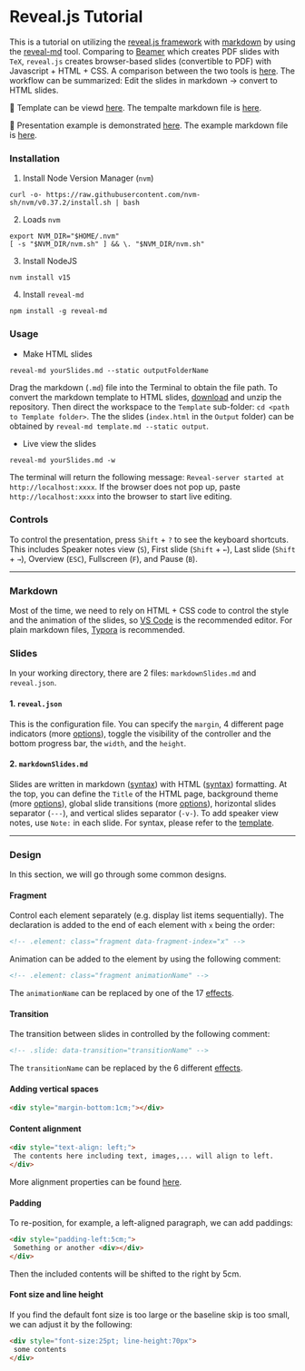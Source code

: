 # Reveal.js Tutorial

This is a tutorial on utilizing the [reveal.js framework](https://revealjs.com/) with [markdown](https://www.markdownguide.org/) by using the [reveal-md](https://github.com/webpro/reveal-md) tool. Comparing to [Beamer](https://www.overleaf.com/learn/latex/Beamer) which creates PDF slides with `TeX`, `reveal.js` creates browser-based slides (convertible to PDF) with Javascript + HTML + CSS. A comparison between the two tools is [here](https://www.maths.dur.ac.uk/users/s.m.fearn/blog/2020/revealjs/). The workflow can be summarized: Edit the slides in markdown → convert to HTML slides.

🚀 Template can be viewd [here](https://www.haochehsu.com/slides/template/index.html). The tempalte markdown file is [here](https://github.com/howardhsumail/revealJS-Tutorial/blob/main/Template/template.md?plain=1).

🚀 Presentation example is demonstrated [here](https://www.haochehsu.com/slides/revealJS/index.html). The example markdown file is [here](https://github.com/howardhsumail/revealJS-Tutorial/blob/main/Example/example.md?plain=1).

### Installation

1. Install Node Version Manager (`nvm`)

```shell
curl -o- https://raw.githubusercontent.com/nvm-sh/nvm/v0.37.2/install.sh | bash
```

2. Loads `nvm`

```shell
export NVM_DIR="$HOME/.nvm"
[ -s "$NVM_DIR/nvm.sh" ] && \. "$NVM_DIR/nvm.sh"
```

3. Install NodeJS

```shell
nvm install v15
```

4. Install `reveal-md`

```shell
npm install -g reveal-md
```

### Usage

- Make HTML slides

```shell
reveal-md yourSlides.md --static outputFolderName
```

Drag the markdown (`.md`) file into the Terminal to obtain the file path. To convert the markdown template to HTML slides, [download](https://github.com/howardhsumail/revealJS-Tutorial/archive/refs/heads/main.zip) and unzip the repository. Then direct the workspace to the `Template` sub-folder: `cd <path to Template folder>`. The the slides (`index.html` in the `Output` folder) can be obtained by `reveal-md template.md --static output`.

- Live view the slides

```shell
reveal-md yourSlides.md -w
```

The terminal will return the following message: `Reveal-server started at http://localhost:xxxx`. If the browser does not pop up, paste `http://localhost:xxxx` into the browser to start live editing.

### Controls

To control the presentation, press `Shift` + `?` to see the keyboard shortcuts. This includes Speaker notes view (`S`), First slide (`Shift` + `←`), Last slide (`Shift` + `→`), Overview (`ESC`), Fullscreen (`F`), and Pause (`B`).

---

### Markdown

Most of the time, we need to rely on HTML + CSS code to control the style and the animation of the slides, so [VS Code](https://code.visualstudio.com/) is the recommended editor. For plain markdown files, [Typora](https://typora.io/) is recommended.

### Slides

In your working directory, there are 2 files: `markdownSlides.md` and `reveal.json`.

#### 1. `reveal.json`

This is the configuration file. You can specify the `margin`, 4 different page indicators (more [options](https://revealjs.com/slide-numbers/)), toggle the visibility of the controller and the bottom progress bar, the `width`, and the `height`.

#### 2. `markdownSlides.md`

Slides are written in markdown ([syntax](https://www.markdownguide.org/basic-syntax/)) with HTML ([syntax](https://www.w3schools.com/html/html5_syntax.asp)) formatting. At the top, you can define the `Title` of the HTML page, background theme (more [options](https://revealjs.com/themes/)), global slide transitions (more [options](https://revealjs.com/transitions/)), horizontal slides separator (`---`), and vertical slides separator (`-v-`). To add speaker view notes, use `Note:` in each slide. For syntax, please refer to the [template](https://github.com/howardhsumail/revealJS-Tutorial/blob/main/Template/template.md?plain=1).

---

###  Design

In this section, we will go through some common designs. 

#### Fragment

Control each element separately (e.g. display list items sequentially). The declaration is added to the end of each element with `x` being the order:

```md
<!-- .element: class="fragment data-fragment-index="x" -->
```

Animation can be added to the element by using the following comment:

```md
<!-- .element: class="fragment animationName" -->
```
The `animationName` can be replaced by one of the 17 [effects](https://revealjs.com/fragments/).

#### Transition

The transition between slides in controlled by the following comment:

```md
<!-- .slide: data-transition="transitionName" -->
```
The `transitionName` can be replaced by the 6 different [effects](https://revealjs.com/transitions/).

#### Adding vertical spaces

```html
<div style="margin-bottom:1cm;"></div>
```

#### Content alignment

```html
<div style="text-align: left;">
 The contents here including text, images,... will align to left.
</div>
```
More alignment properties can be found [here](https://www.w3schools.com/cssref/pr_text_text-align.ASP).

#### Padding

To re-position, for example, a left-aligned paragraph, we can add paddings:

```html
<div style="padding-left:5cm;">
 Something or another <div></div>
</div>
```
Then the included contents will be shifted to the right by 5cm.

#### Font size and line height

If you find the default font size is too large or the baseline skip is too small, we can adjust it by the following:

```html
<div style="font-size:25pt; line-height:70px">
 some contents
</div>
```
